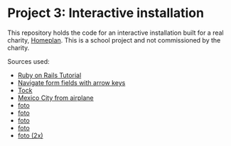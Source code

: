 # Project 3: Interactive installation

This repository holds the code for an interactive installation built for a real charity, [Homeplan](http://www.homeplan.nl). This is a school project and not commissioned by the charity. 

Sources used:

- [Ruby on Rails Tutorial](http://www.railstutorial.org)
- [Navigate form fields with arrow keys](http://ole.michelsen.dk/blog/navigate-form-fields-with-arrow-keys.html)
- [Tock](https://github.com/mrchimp/tock#how-do-i-use-it)
- [Mexico City from airplane](http://cdn.architecturendesign.net/wp-content/uploads/2014/07/Seeing-the-World-Through-an-Airplane-Window-13.jpg)
- [foto](http://www.homeplan.nl//Uploaded_files/Slideshow/bouwreis-mexico-november-2014-3.jpg)
- [foto](http://www.homeplan.nl/vrijepagina/Nicole-Speek-vertelt/)
- [foto](http://imgkid.com/mexican-birthday-party.shtml)
- [foto](http://projectmexico.org/HomeBuilding.aspx)
- [foto (2x)](http://www.ywamsandiegobaja.org/photosandvideos/)
